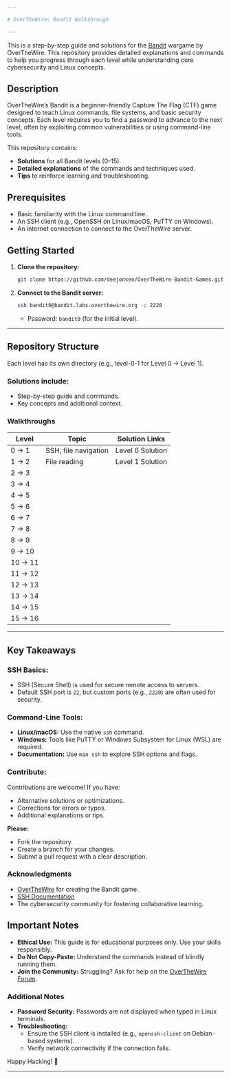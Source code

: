 ```yaml
---

# OverTheWire: Bandit Walkthrough

---
```


This is a step-by-step guide and solutions for the [Bandit](https://overthewire.org/wargames/bandit/) wargame by OverTheWire. This repository provides detailed explanations and commands to help you progress through each level while understanding core cybersecurity and Linux concepts.


## **Description**
OverTheWire’s Bandit is a beginner-friendly Capture The Flag (CTF) game designed to teach Linux commands, file systems, and basic security concepts. Each level requires you to find a password to advance to the next level, often by exploiting common vulnerabilities or using command-line tools.

This repository contains:
- **Solutions** for all Bandit levels (0–15).
- **Detailed explanations** of the commands and techniques used.
- **Tips** to reinforce learning and troubleshooting.

## **Prerequisites**
- Basic familiarity with the Linux command line.
- An SSH client (e.g., OpenSSH on Linux/macOS, PuTTY on Windows).
- An internet connection to connect to the OverTheWire server.

## **Getting Started**
1. **Clone the repository:**
   ```bash
   git clone https://github.com/deejonsen/OverTheWire-Bandit-Games.git
   ```
   
 2. **Connect to the Bandit server:**
    ```bash
    ssh bandit0@bandit.labs.overthewire.org -p 2220
    ```
    - Password: `bandit0` (for the initial level).

  ---

## **Repository Structure**
Each level has its own directory (e.g., level-0-1 for Level 0 → Level 1).

### Solutions include:

- Step-by-step guide and commands.
- Key concepts and additional context.

### **Walkthroughs**
 Level        | Topic                                                             | Solution Links                |
|-------------|-------------------------------------------------------------------|-------------------------------|
| 0 → 1       |	SSH, file navigation	                                            | Level 0 Solution              |
| 1 → 2	      | File reading	                                                    | Level 1 Solution              |
| 2 → 3       |                                                                   |                               |
| 3 → 4       |                                                                   |                               |
| 4 → 5       |                                                                   |                               |
| 5 → 6       |                                                                   |                               |
| 6 → 7       |                                                                   |                               |
| 7 → 8       |                                                                   |                               |
| 8 → 9       |                                                                   |                               | 
| 9 → 10      |                                                                   |                               |
| 10 → 11     |                                                                   |                               |  
| 11 → 12     |                                                                   |                               |
| 12 → 13     |                                                                   |                               |
| 13 → 14     |                                                                   |                               |
| 14 → 15     |                                                                   |                               |
| 15 → 16     |                                                                   |                               |


---


## **Key Takeaways**

### SSH Basics:
- SSH (Secure Shell) is used for secure remote access to servers.
- Default SSH port is `22`, but custom ports (e.g., `2220`) are often used for security.

### Command-Line Tools:
- **Linux/macOS:** Use the native `ssh` command.
- **Windows:** Tools like PuTTY or Windows Subsystem for Linux (WSL) are required.
- **Documentation:** Use `man ssh` to explore SSH options and flags.


### **Contribute:**
Contributions are welcome! If you have:
  - Alternative solutions or optimizations.
  - Corrections for errors or typos.
  - Additional explanations or tips.

**Please:**

  - Fork the repository.
  - Create a branch for your changes.
  - Submit a pull request with a clear description.


### **Acknowledgments**
  - [OverTheWire](https://overthewire.org/) for creating the Bandit game.
  - [SSH Documentation](https://www.openssh.com/manual.html)
  - The cybersecurity community for fostering collaborative learning.


## **Important Notes**
- **Ethical Use:** This guide is for educational purposes only. Use your skills responsibly.
- **Do Not Copy-Paste:** Understand the commands instead of blindly running them.
- **Join the Community:** Struggling? Ask for help on the [OverTheWire Forum](https://forum.overthewire.org/).


### **Additional Notes**
- **Password Security:** Passwords are not displayed when typed in Linux terminals.
- **Troubleshooting:**
  - Ensure the SSH client is installed (e.g., `openssh-client` on Debian-based systems).
  - Verify network connectivity if the connection fails.


Happy Hacking! 🚀

---
